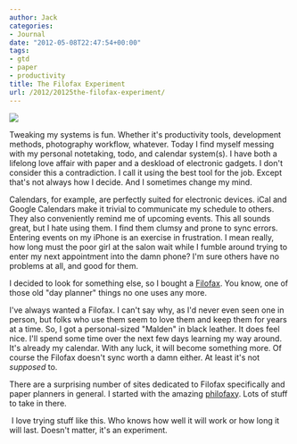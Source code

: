 ```yaml
---
author: Jack
categories:
- Journal
date: "2012-05-08T22:47:54+00:00"
tags:
- gtd
- paper
- productivity
title: The Filofax Experiment
url: /2012/20125the-filofax-experiment/
---
```


![][1] 

Tweaking my systems is fun. Whether it's productivity tools, development methods, photography workflow, whatever. Today I find myself messing with my personal notetaking, todo, and calendar system(s). I have both a lifelong love affair with paper and a deskload of electronic gadgets. I don't consider this a contradiction. I call it using the best tool for the job. Except that's not always how I decide. And I sometimes change my mind.

Calendars, for example, are perfectly suited for electronic devices. iCal and Google Calendars make it trivial to communicate my schedule to others. They also conveniently remind me of upcoming events. This all sounds great, but I hate using them. I find them clumsy and prone to sync errors. Entering events on my iPhone is an exercise in frustration. I mean really, how long must the poor girl at the salon wait while I fumble around trying to enter my next appointment into the damn phone? I'm sure others have no problems at all, and good for them.&nbsp;

I decided to look for something else, so I bought a [Filofax][2]. You know, one of those old "day planner" things no one uses any more.

I've always wanted a Filofax. I can't say why, as I'd never even seen one in person, but folks who use them seem to love them and keep them for years at a time. So, I got a personal-sized "Malden" in black leather. It does feel nice. I'll spend some time over the next few days learning my way around. It's already my calendar. With any luck, it will become something more. Of course the Filofax doesn't sync worth a damn either. At least it's not _supposed_&nbsp;to.

There are a surprising number of sites dedicated to Filofax specifically and paper planners in general. I started with the amazing [philofaxy][3]. Lots of stuff to take in there.

&nbsp;I love trying stuff like this. Who knows how well it will work or how long it will last. Doesn't matter, it's an experiment.

 [1]: /img/2012/05/20120508_DSCF1428.jpg
 [2]: http://www.filofax.com/
 [3]: http://philofaxy.blogspot.com/